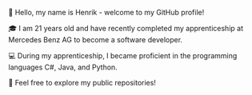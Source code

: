 👋 Hello, my name is Henrik - welcome to my GitHub profile!

🎓 I am 21 years old and have recently completed my apprenticeship at Mercedes Benz AG to become a software developer.

💻 During my apprenticeship, I became proficient in the programming languages C#, Java, and Python.

👀 Feel free to explore my public repositories!
